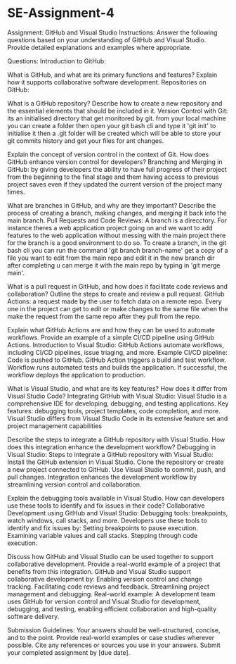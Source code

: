 # SE-Assignment-4
Assignment: GitHub and Visual Studio
Instructions:
Answer the following questions based on your understanding of GitHub and Visual Studio. Provide detailed explanations and examples where appropriate.

Questions:
Introduction to GitHub:

What is GitHub, and what are its primary functions and features? Explain how it supports collaborative software development.
Repositories on GitHub:

What is a GitHub repository? Describe how to create a new repository and the essential elements that should be included in it.
Version Control with Git:
its an initialised directory that get monitored by git.
from your local machine you can create a folder  then open your git bash cli and type it 'git init' to initialise it then a .git folder will be created which will be able to store your git commits history and get your files for ant changes.

Explain the concept of version control in the context of Git. How does GitHub enhance version control for developers?
Branching and Merging in GitHub:
by giving developers the ability to have full progress of their project from the beginning to the final stage and them having access to previous project saves even if they updated the current version of the project many times.

What are branches in GitHub, and why are they important? Describe the process of creating a branch, making changes, and merging it back into the main branch.
Pull Requests and Code Reviews:
A branch is a direcctory. For instance theres a web application project going on and we want to add features to the web application without messing with the main project there for the branch is a good environment to do so.
To create a branch, in the git bash cli you  can run the command 'git branch branch-name' get a copy of a file you want to edit from the main repo and edit it in the new branch dir after completing u can merge it with the main repo by typing in 'git merge main'.

What is a pull request in GitHub, and how does it facilitate code reviews and collaboration? Outline the steps to create and review a pull request.
GitHub Actions:
a request made by the user to fetch data on a remote repo. Every one in the project can get to edit or make changes to the same file when the make the request from the same repo after they pull from the repo.

Explain what GitHub Actions are and how they can be used to automate workflows. Provide an example of a simple CI/CD pipeline using GitHub Actions.
Introduction to Visual Studio:
 GitHub Actions automate workflows, including CI/CD pipelines, issue triaging, and more.
 Example CI/CD pipeline:
    Code is pushed to GitHub.
     GitHub Action triggers a build and test workflow.
     Workflow runs automated tests and builds the application.
     If successful, the workflow deploys the application to production.



What is Visual Studio, and what are its key features? How does it differ from Visual Studio Code?
Integrating GitHub with Visual Studio:
Visual Studio is a comprehensive IDE for developing, debugging, and testing applications.
Key features: debugging tools, project templates, code completion, and more.
Visual Studio differs from Visual Studio Code in its extensive feature set and project management capabilities

Describe the steps to integrate a GitHub repository with Visual Studio. How does this integration enhance the development workflow?
Debugging in Visual Studio:
Steps to integrate a GitHub repository with Visual Studio:
Install the GitHub extension in Visual Studio.
Clone the repository or create a new project connected to GitHub.
Use Visual Studio to commit, push, and pull changes.
Integration enhances the development workflow by streamlining version control and collaboration.


Explain the debugging tools available in Visual Studio. How can developers use these tools to identify and fix issues in their code?
Collaborative Development using GitHub and Visual Studio:
 Debugging tools: breakpoints, watch windows, call stacks, and more.
 Developers use these tools to identify and fix issues by:
Setting breakpoints to pause execution.
Examining variable values and call stacks.
Stepping through code execution.



Discuss how GitHub and Visual Studio can be used together to support collaborative development. Provide a real-world example of a project that benefits from this integration.
 GitHub and Visual Studio support collaborative development by:
Enabling version control and change tracking.
Facilitating code reviews and feedback.
Streamlining project management and debugging.
Real-world example: A development team uses GitHub for version control and Visual Studio for development, debugging, and testing, enabling efficient collaboration and high-quality software delivery.


Submission Guidelines:
Your answers should be well-structured, concise, and to the point.
Provide real-world examples or case studies wherever possible.
Cite any references or sources you use in your answers.
Submit your completed assignment by [due date].

